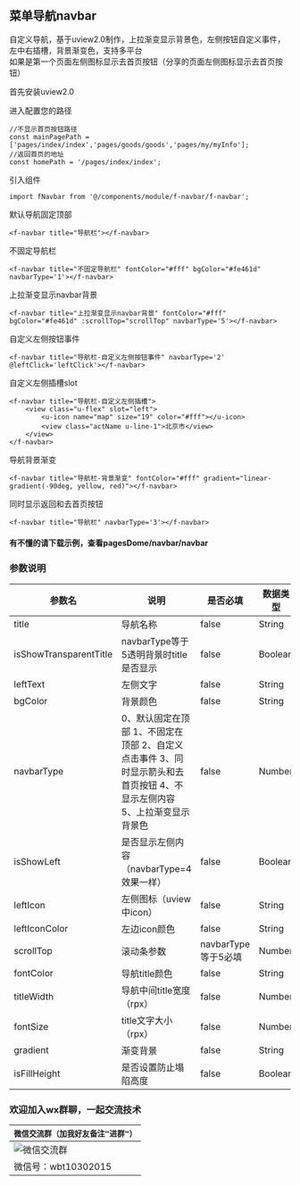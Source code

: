 ## 菜单导航navbar

自定义导航，基于uview2.0制作，上拉渐变显示背景色，左侧按钮自定义事件，左中右插槽，背景渐变色，支持多平台  
如果是第一个页面左侧图标显示去首页按钮（分享的页面左侧图标显示去首页按钮）
     
首先安装uview2.0

进入配置您的路径
```
//不显示首页按钮路径
const mainPagePath = ['pages/index/index','pages/goods/goods','pages/my/myInfo'];
//返回首页的地址
const homePath = '/pages/index/index';
```

引入组件
```
import fNavbar from '@/components/module/f-navbar/f-navbar';
```

默认导航固定顶部
```
<f-navbar title="导航栏"></f-navbar>
```

不固定导航栏
```
<f-navbar title="不固定导航栏" fontColor="#fff" bgColor="#fe461d" navbarType='1'></f-navbar>
```

上拉渐变显示navbar背景
```
<f-navbar title="上拉渐变显示navbar背景" fontColor="#fff" bgColor="#fe461d" :scrollTop="scrollTop" navbarType='5'></f-navbar>
```

自定义左侧按钮事件
```
<f-navbar title="导航栏-自定义左侧按钮事件" navbarType='2' @leftClick='leftClick'></f-navbar>
```

自定义左侧插槽slot
```
<f-navbar title="导航栏-自定义左侧插槽">
	<view class="u-flex" slot="left">
		<u-icon name="map" size="19" color="#fff"></u-icon>
		<view class="actName u-line-1">北京市</view>
	</view>
</f-navbar>
```

导航背景渐变
```
<f-navbar title="导航栏-背景渐变" fontColor="#fff" gradient="linear-gradient(-90deg, yellow, red)"></f-navbar>
```

同时显示返回和去首页按钮
```
<f-navbar title="导航栏" navbarType='3'></f-navbar>
```

#### 有不懂的请下载示例，查看pagesDome/navbar/navbar

### 参数说明

| 参数名		    | 说明																								        | 是否必填				| 数据类型	| 默认			|
| -------		| -------																								    | -------				| -------	| -------		|
| title			| 导航名称																								    |  false				|  String	|				|
|isShowTransparentTitle | navbarType等于5透明背景时title是否显示                                                             |  false                |  Boolean  |    true       |
| leftText		| 左侧文字																								    |  false				|  String	|	 		    |
| bgColor		| 背景颜色																								    |  false				|  String	|    #fff		|
| navbarType    | 0、默认固定在顶部 1、不固定在顶部 2、自定义点击事件 3、同时显示箭头和去首页按钮 4、不显示左侧内容 5、上拉渐变显示背景色	|  false		|  Number	|    0			|
| isShowLeft    | 是否显示左侧内容（navbarType=4效果一样）                                                                    |  false                |  Boolean  |    true       |
| leftIcon		| 左侧图标（uview中icon）																					|  false				|  String	|    arrow-left	|
| leftIconColor	| 左边icon颜色																							    |  false				|  String	|    #303133	|
| scrollTop		| 滚动条参数																								    |  navbarType等于5必填	|  Number	|    0			|
| fontColor		| 导航title颜色																							    |  false				|  String	|    #303133	|
| titleWidth	| 导航中间title宽度（rpx）																				    |  false				|  Number	|    400		|
| fontSize		| title文字大小（rpx）																					    |  false				|  Number	|    30			|
| gradient		| 渐变背景																								    |  false				|  String	|				|
| isFillHeight	| 是否设置防止塌陷高度																					    |  false				|  Boolean	|    true		|




### 欢迎加入wx群聊，一起交流技术

| `微信交流群（加我好友备注"进群"）`                  |
|--------------------------- |
|![微信交流群](https://img02.163.gg/img/1/19/33/61/1193361-dtzzkprpse.jpg!YM0000)|
|微信号：wbt10302015|

